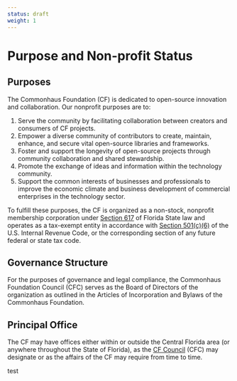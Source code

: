 ```yaml
---
status: draft
weight: 1
---
```

# Purpose and Non-profit Status

## Purposes

The Commonhaus Foundation (CF) is dedicated to open-source innovation and collaboration. Our nonprofit purposes are to:

1. Serve the community by facilitating collaboration between creators and consumers of CF projects.
2. Empower a diverse community of contributors to create, maintain, enhance, and secure vital open-source libraries and frameworks.
3. Foster and support the longevity of open-source projects through community collaboration and shared stewardship.
4. Promote the exchange of ideas and information within the technology community.
5. Support the common interests of businesses and professionals to improve the economic climate and business development of commercial enterprises in the technology sector.

To fulfill these purposes, the CF is organized as a non-stock, nonprofit membership corporation under [Section 617][fla-nfp] of Florida State law and operates as a tax-exempt entity in accordance with [Section 501(c)(6)][irc-501c6] of the U.S. Internal Revenue Code, or the corresponding section of any future federal or state tax code.

[fla-nfp]: https://www.flsenate.gov/Laws/Statutes/2022/Chapter617
[irc-501c6]: https://www.irs.gov/charities-non-profits/other-non-profits/business-leagues

## Governance Structure

For the purposes of governance and legal compliance, the Commonhaus Foundation Council (CFC) serves as the Board of Directors of the organization as outlined in the Articles of Incorporation and Bylaws of the Commonhaus Foundation.

## Principal Office

The CF may have offices either within or outside the Central Florida area (or anywhere throughout the State of Florida), as the [CF Council][cfc] (CFC) may designate or as the affairs of the CF may require from time to time.

[cfc]: ./3-cf-council.md

test
